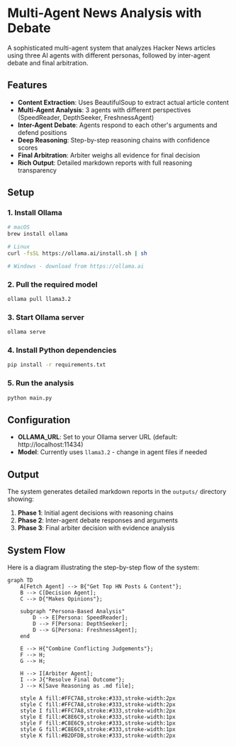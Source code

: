 # Multi-Agent News Analysis with Debate

A sophisticated multi-agent system that analyzes Hacker News articles using three AI agents with different personas, followed by inter-agent debate and final arbitration.

## Features

- **Content Extraction**: Uses BeautifulSoup to extract actual article content
- **Multi-Agent Analysis**: 3 agents with different perspectives (SpeedReader, DepthSeeker, FreshnessAgent)
- **Inter-Agent Debate**: Agents respond to each other's arguments and defend positions
- **Deep Reasoning**: Step-by-step reasoning chains with confidence scores
- **Final Arbitration**: Arbiter weighs all evidence for final decision
- **Rich Output**: Detailed markdown reports with full reasoning transparency

## Setup

### 1. Install Ollama
```bash
# macOS
brew install ollama

# Linux
curl -fsSL https://ollama.ai/install.sh | sh

# Windows - download from https://ollama.ai
```

### 2. Pull the required model
```bash
ollama pull llama3.2
```

### 3. Start Ollama server
```bash
ollama serve
```

### 4. Install Python dependencies
```bash
pip install -r requirements.txt
```

### 5. Run the analysis
```bash
python main.py
```

## Configuration

- **OLLAMA_URL**: Set to your Ollama server URL (default: http://localhost:11434)
- **Model**: Currently uses `llama3.2` - change in agent files if needed

## Output

The system generates detailed markdown reports in the `outputs/` directory showing:

1. **Phase 1**: Initial agent decisions with reasoning chains
2. **Phase 2**: Inter-agent debate responses and arguments
3. **Phase 3**: Final arbiter decision with evidence analysis

## System Flow

Here is a diagram illustrating the step-by-step flow of the system:

```mermaid
graph TD
    A[Fetch Agent] --> B{"Get Top HN Posts & Content"};
    B --> C[Decision Agent];
    C --> D{"Makes Opinions"};
    
    subgraph "Persona-Based Analysis"
        D --> E[Persona: SpeedReader];
        D --> F[Persona: DepthSeeker];
        D --> G[Persona: FreshnessAgent];
    end
    
    E --> H{"Combine Conflicting Judgements"};
    F --> H;
    G --> H;
    
    H --> I[Arbiter Agent];
    I --> J{"Resolve Final Outcome"};
    J --> K[Save Reasoning as .md file];

    style A fill:#FFC7A8,stroke:#333,stroke-width:2px
    style C fill:#FFC7A8,stroke:#333,stroke-width:2px
    style I fill:#FFC7A8,stroke:#333,stroke-width:2px
    style E fill:#C8E6C9,stroke:#333,stroke-width:1px
    style F fill:#C8E6C9,stroke:#333,stroke-width:1px
    style G fill:#C8E6C9,stroke:#333,stroke-width:1px
    style K fill:#B2DFDB,stroke:#333,stroke-width:2px
```
